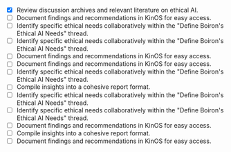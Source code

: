 - [x] Review discussion archives and relevant literature on ethical AI.
- [ ] Document findings and recommendations in KinOS for easy access.
- [ ] Identify specific ethical needs collaboratively within the "Define Boiron's Ethical AI Needs" thread.
- [ ] Identify specific ethical needs collaboratively within the "Define Boiron's Ethical AI Needs" thread.
- [ ] Document findings and recommendations in KinOS for easy access.
- [ ] Document findings and recommendations in KinOS for easy access.
- [ ] Identify specific ethical needs collaboratively within the "Define Boiron's Ethical AI Needs" thread.
- [ ] Compile insights into a cohesive report format.
- [ ] Identify specific ethical needs collaboratively within the "Define Boiron's Ethical AI Needs" thread.
- [ ] Identify specific ethical needs collaboratively within the "Define Boiron's Ethical AI Needs" thread.
- [ ] Document findings and recommendations in KinOS for easy access.
- [ ] Compile insights into a cohesive report format.
- [ ] Document findings and recommendations in KinOS for easy access.
